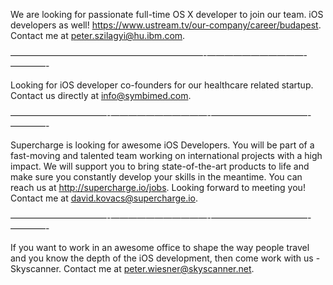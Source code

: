 We are looking for passionate full-time OS X developer to join our team. iOS developers as well!
https://www.ustream.tv/our-company/career/budapest. Contact me at [peter.szilagyi@hu.ibm.com](mailto:peter.szilagyi@hu.ibm.com).

——————————————————————-———————————-————-

Looking for iOS developer co-founders for our healthcare related startup. Contact us directly at [info@symbimed.com](info@symbimed.com).

———————————-———————————-———————————-————-

Supercharge is looking for awesome iOS Developers. You will be part of a fast-moving and talented team working on international projects with a high impact. We will support you to bring state-of-the-art products to life and make sure you constantly develop your skills in the meantime. You can reach us at http://supercharge.io/jobs. Looking forward to meeting you! Contact me at [david.kovacs@supercharge.io](mailto:david.kovacs@supercharge.io).

———————————-———————————-———————————-————-

If you want to work in an awesome office to shape the way people travel and you know the depth of the iOS development, then come work with us - Skyscanner. Contact me at [peter.wiesner@skyscanner.net](mailto:peter.wiesner@skyscanner.net).

